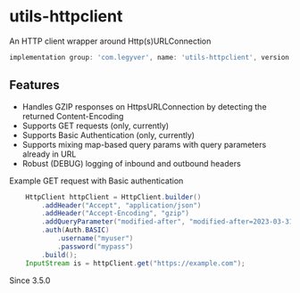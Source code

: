 # utils-httpclient
An HTTP client wrapper around Http(s)URLConnection

```groovy
implementation group: 'com.legyver', name: 'utils-httpclient', version: '3.5.2'
```

## Features
- Handles GZIP responses on HttpsURLConnection by detecting the returned Content-Encoding
- Supports GET requests (only, currently)
- Supports Basic Authentication (only, currently)
- Supports mixing map-based query params with query parameters already in URL
- Robust (DEBUG) logging of inbound and outbound headers

Example GET request with Basic authentication
```Java
    HttpClient httpClient = HttpClient.builder()
        .addHeader("Accept", "application/json")
        .addHeader("Accept-Encoding", "gzip")
        .addQueryParameter("modified-after", "modified-after=2023-03-31T15:51:09.710Z")
        .auth(Auth.BASIC)
            .username("myuser")
            .password("mypass")
        .build();
    InputStream is = httpClient.get("https://example.com");
```

Since 3.5.0